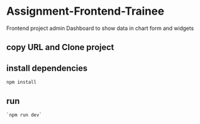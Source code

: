 # Assignment-Frontend-Trainee
Frontend project admin Dashboard to show data in chart form and widgets

## copy URL and Clone project
## install dependencies
   `npm install`
## run
    `npm run dev`